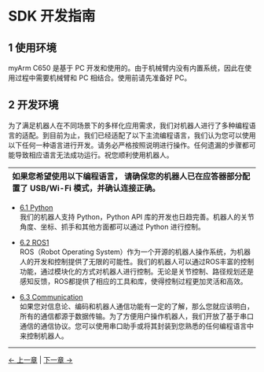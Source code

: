 # SDK 开发指南

## 1 使用环境

myArm C650 是基于 PC 开发和使用的。由于机械臂内没有内置系统，因此在使用过程中需要机械臂和 PC 相结合。使用前请先准备好 PC。

## 2 开发环境

为了满足机器人在不同场景下的多样化应用需求，我们对机器人进行了多种编程语言的适配。到目前为止，我们已经适配了以下主流编程语言，我们认为您可以使用以下任何一种语言进行开发。请务必严格按照说明进行操作。任何遗漏的步骤都可能导致相应语言无法成功运行。祝您顺利使用机器人。

| **如果您希望使用以下编程语言， 请确保您的机器人已在应答器部分配置了 USB/Wi-Fi 模式，并确认连接正确。** |
| :-------------------------------------------------------------------------------------------------------------|

- [6.1 Python](./5.1-BasedOnPythonDevelopmentAndUse/1_download.md)<br>
  我们的机器人支持 Python，Python API 库的开发也日趋完善。机器人的关节角度、坐标、抓手和其他方面都可以通过 Python 进行控制。<br>

- [6.2 ROS1](./5.2-DevelopmentAndUseBasedOnROS1/1_download.md)<br>
  ROS（Robot Operating System）作为一个开源的机器人操作系统，为机器人的开发和控制提供了无限的可能性。我们的机器人可以通过ROS丰富的控制功能，通过模块化的方式对机器人进行控制。无论是关节控制、路径规划还是感知反馈，ROS都提供了相应的工具和库，使得控制过程更加灵活和高效。</br>

- [6.3 Communication](./5.4-DevelopmentBasedOnCommunicationProtocolPackage//5.4.1-CommunicationDoc.md)<br>
  如果您对信息论、编码和机器人通信功能有一定的了解，那么您就应该明白，所有的通信都源于数据传输。为了方便用户操作机器人，我们开放了基于串口通信的通信协议。您可以使用串口助手或将其封装到您熟悉的任何编程语言中来控制机器人。

---

[← 上一章](../5-BasicFunctions/README.md) | [下一章 →](../7-SuccessfulCases/7-SuccessfulCases.md)